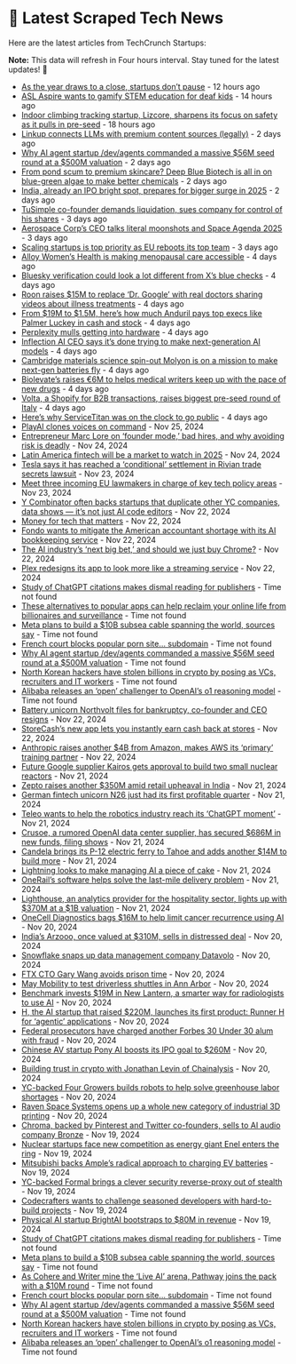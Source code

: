 
# 📰 Latest Scraped Tech News

Here are the latest articles from TechCrunch Startups:

**Note:** This data will refresh in Four hours interval. Stay tuned for the latest updates! 🔄
- [As the year draws to a close, startups don’t pause](https://techcrunch.com/2024/11/29/as-the-year-draws-to-a-close-startups-dont-pause/) - 12 hours ago
- [ASL Aspire wants to gamify STEM education for deaf kids](https://techcrunch.com/2024/11/29/asl-aspire-wants-to-gamify-stem-education-for-deaf-kids/) - 14 hours ago
- [Indoor climbing tracking startup, Lizcore, sharpens its focus on safety as it pulls in pre-seed](https://techcrunch.com/2024/11/29/indoor-climbing-tracking-startup-lizcore-sharpens-its-focus-on-safety-as-it-pulls-in-pre-seed/) - 18 hours ago
- [Linkup connects LLMs with premium content sources (legally)](https://techcrunch.com/2024/11/28/linkup-connects-llms-with-premium-content-sources-legally/) - 2 days ago
- [Why AI agent startup /dev/agents commanded a massive $56M seed round at a $500M valuation](https://techcrunch.com/2024/11/28/ai-agent-startup-dev-agents-has-raised-a-massive-56m-seed-round-at-a-500m-valuation/) - 2 days ago
- [From pond scum to premium skincare? Deep Blue Biotech is all in on blue-green algae to make better chemicals](https://techcrunch.com/2024/11/28/from-pond-scum-to-premium-skincare-deep-blue-biotech-is-all-in-on-blue-green-algae-to-make-better-chemicals/) - 2 days ago
- [India, already an IPO bright spot, prepares for bigger surge in 2025](https://techcrunch.com/2024/11/27/india-already-an-ipo-bright-spot-prepares-for-bigger-surge-in-2025/) - 2 days ago
- [TuSimple co-founder demands liquidation, sues company for control of his shares](https://techcrunch.com/2024/11/27/tusimple-co-founder-demands-liquidation-sues-company-for-control-of-his-shares/) - 3 days ago
- [Aerospace Corp’s CEO talks literal moonshots and Space Agenda 2025](https://techcrunch.com/podcast/aerospace-corps-ceo-talks-literal-moonshots-and-space-agenda-2025/) - 3 days ago
- [Scaling startups is top priority as EU reboots its top team](https://techcrunch.com/2024/11/27/scaling-startups-is-top-priority-as-eu-reboots-its-top-team/) - 3 days ago
- [Alloy Women’s Health is making menopausal care accessible](https://techcrunch.com/podcast/alloy-womens-health-is-making-menopausal-care-accessible/) - 4 days ago
- [Bluesky verification could look a lot different from X’s blue checks](https://techcrunch.com/2024/11/26/bluesky-verification-could-look-a-lot-different-from-xs-blue-checks/) - 4 days ago
- [Roon raises $15M to replace ‘Dr. Google’ with real doctors sharing videos about illness treatments](https://techcrunch.com/2024/11/26/roon-raises-15m-to-replace-dr-google-with-real-doctors-sharing-videos-about-illness-treatments/) - 4 days ago
- [From $19M to $1.5M, here’s how much Anduril pays top execs like Palmer Luckey in cash and stock](https://techcrunch.com/2024/11/26/anduril-salaries-palmer-luckey-other-execs-how-much-do-they-make/) - 4 days ago
- [Perplexity mulls getting into hardware](https://techcrunch.com/2024/11/26/perplexity-mulls-getting-into-hardware/) - 4 days ago
- [Inflection AI CEO says it’s done trying to make next-generation AI models](https://techcrunch.com/2024/11/26/inflection-ceo-says-its-done-competing-to-make-next-generation-ai-models/) - 4 days ago
- [Cambridge materials science spin-out Molyon is on a mission to make next-gen batteries fly](https://techcrunch.com/2024/11/26/cambridge-materials-science-spin-out-molyon-is-on-a-mission-to-make-next-gen-batteries-fly/) - 4 days ago
- [Biolevate’s raises €6M to helps medical writers keep up with the pace of new drugs](https://techcrunch.com/2024/11/25/biolevates-raises-e6m-to-helps-medical-writers-keep-up-with-the-pace-of-new-drugs/) - 4 days ago
- [Volta, a Shopify for B2B transactions, raises biggest pre-seed round of Italy](https://techcrunch.com/2024/11/25/volta-a-shopify-for-b2b-transactions-raises-biggest-pre-seed-round-of-italy/) - 4 days ago
- [Here’s why ServiceTitan was on the clock to go public](https://techcrunch.com/2024/11/25/heres-why-servicetitan-was-on-the-clock-to-go-public/) - 4 days ago
- [PlayAI clones voices on command](https://techcrunch.com/2024/11/25/playai-clones-voices-on-command/) - Nov 25, 2024
- [Entrepreneur Marc Lore on ‘founder mode,’ bad hires, and why avoiding risk is deadly](https://techcrunch.com/2024/11/24/entrepreneur-marc-lore-on-founder-mode-bad-hires-and-why-avoiding-risk-is-deadly/) - Nov 24, 2024
- [Latin America fintech will be a market to watch in 2025](https://techcrunch.com/2024/11/24/latin-america-fintech-will-be-a-market-to-watch-in-2025/) - Nov 24, 2024
- [Tesla says it has reached a ‘conditional’ settlement in Rivian trade secrets lawsuit](https://techcrunch.com/2024/11/23/tesla-says-it-has-reached-a-conditional-settlement-in-rivian-trade-secrets-lawsuit/) - Nov 23, 2024
- [Meet three incoming EU lawmakers in charge of key tech policy areas](https://techcrunch.com/2024/11/23/meet-three-incoming-eu-lawmakers-in-charge-of-key-tech-policy-areas/) - Nov 23, 2024
- [Y Combinator often backs startups that duplicate other YC companies, data shows — it’s not just AI code editors](https://techcrunch.com/2024/11/22/y-combinator-often-backs-startups-that-duplicate-other-yc-companies-data-shows-its-not-just-ai-code-editors/) - Nov 22, 2024
- [Money for tech that matters](https://techcrunch.com/2024/11/22/money-for-tech-that-matters/) - Nov 22, 2024
- [Fondo wants to mitigate the American accountant shortage with its AI bookkeeping service](https://techcrunch.com/2024/11/22/yc-backed-fondo-raises-funding-for-its-ai-powered-bookkeeping-and-taxes-platform/) - Nov 22, 2024
- [The AI industry’s ‘next big bet,’ and should we just buy Chrome?](https://techcrunch.com/podcast/the-ai-industrys-next-big-bet-and-should-we-just-buy-chrome/) - Nov 22, 2024
- [Plex redesigns its app to look more like a streaming service](https://techcrunch.com/2024/11/22/plex-redesigns-its-app-to-look-more-like-a-streaming-service/) - Nov 22, 2024
- [Study of ChatGPT citations makes dismal reading for publishers](https://techcrunch.com/2024/11/29/study-of-chatgpt-citations-makes-dismal-reading-for-publishers/) - Time not found
- [These alternatives to popular apps can help reclaim your online life from billionaires and surveillance](https://techcrunch.com/2024/11/29/these-alternatives-to-popular-apps-can-help-reclaim-your-online-life-from-billionaires-and-surveillance/) - Time not found
- [Meta plans to build a $10B subsea cable spanning the world, sources say](https://techcrunch.com/2024/11/29/meta-plans-to-build-a-10b-subsea-cable-spanning-the-world-sources-say/) - Time not found
- [French court blocks popular porn site… subdomain](https://techcrunch.com/2024/11/28/french-court-blocks-popular-porn-sites-subdomain/) - Time not found
- [Why AI agent startup /dev/agents commanded a massive $56M seed round at a $500M valuation](https://techcrunch.com/2024/11/28/ai-agent-startup-dev-agents-has-raised-a-massive-56m-seed-round-at-a-500m-valuation/) - Time not found
- [North Korean hackers have stolen billions in crypto by posing as VCs, recruiters and IT workers](https://techcrunch.com/2024/11/28/north-korean-hackers-have-stolen-billions-in-crypto-by-posing-as-vcs-recruiters-and-it-workers/) - Time not found
- [Alibaba releases an ‘open’ challenger to OpenAI’s o1 reasoning model](https://techcrunch.com/2024/11/27/alibaba-releases-an-open-challenger-to-openais-o1-reasoning-model/) - Time not found
- [Battery unicorn Northvolt files for bankruptcy, co-founder and CEO resigns](https://techcrunch.com/2024/11/22/battery-unicorn-northvolt-files-for-bankruptcy-co-founder-and-ceo-resigns/) - Nov 22, 2024
- [StoreCash’s new app lets you instantly earn cash back at stores](https://techcrunch.com/2024/11/22/storecashs-new-app-lets-you-instantly-earn-cash-back-at-stores/) - Nov 22, 2024
- [Anthropic raises another $4B from Amazon, makes AWS its ‘primary’ training partner](https://techcrunch.com/2024/11/22/anthropic-raises-an-additional-4b-from-amazon-makes-aws-its-primary-cloud-partner/) - Nov 22, 2024
- [Future Google supplier Kairos gets approval to build two small nuclear reactors](https://techcrunch.com/2024/11/21/future-google-supplier-kairos-gets-approval-to-build-two-small-nuclear-reactors/) - Nov 21, 2024
- [Zepto raises another $350M amid retail upheaval in India](https://techcrunch.com/2024/11/21/zepto-raises-another-350-million-amid-retail-upheaval-in-india/) - Nov 21, 2024
- [German fintech unicorn N26 just had its first profitable quarter](https://techcrunch.com/2024/11/21/german-fintech-unicorn-n26-just-had-its-first-profitable-quarter/) - Nov 21, 2024
- [Teleo wants to help the robotics industry reach its ‘ChatGPT moment’](https://techcrunch.com/2024/11/21/teleo-wants-to-help-the-robotics-industry-reach-its-chatgpt-moment/) - Nov 21, 2024
- [Crusoe, a rumored OpenAI data center supplier, has secured $686M in new funds, filing shows](https://techcrunch.com/2024/11/21/crusoe-a-rumored-openai-data-center-supplier-has-secured-686m-in-new-funds-filing-shows/) - Nov 21, 2024
- [Candela brings its P-12 electric ferry to Tahoe and adds another $14M to build more](https://techcrunch.com/2024/11/21/candela-brings-its-p-12-electric-ferry-to-tahoe-and-adds-another-14m-to-build-more/) - Nov 21, 2024
- [Lightning looks to make managing AI a piece of cake](https://techcrunch.com/2024/11/21/lightning-ai-looks-to-make-managing-ai-a-piece-of-cake/) - Nov 21, 2024
- [OneRail’s software helps solve the last-mile delivery problem](https://techcrunch.com/2024/11/21/onerails-software-helps-solve-the-last-mile-delivery-problem/) - Nov 21, 2024
- [Lighthouse, an analytics provider for the hospitality sector, lights up with $370M at a $1B valuation](https://techcrunch.com/2024/11/21/lighthouse-an-analytics-provider-for-the-hospitality-sector-lights-up-with-370m-at-a-1b-valuation/) - Nov 21, 2024
- [OneCell Diagnostics bags $16M to help limit cancer recurrence using AI](https://techcrunch.com/2024/11/20/onecell-diagnostics-bags-16m-to-help-limit-cancer-recurrence-using-ai/) - Nov 20, 2024
- [India’s Arzooo, once valued at $310M, sells in distressed deal](https://techcrunch.com/2024/11/20/arzooo-once-valued-at-310m-sells-in-distressed-deal/) - Nov 20, 2024
- [Snowflake snaps up data management company Datavolo](https://techcrunch.com/2024/11/20/snowflake-snaps-up-data-management-company-datavolo/) - Nov 20, 2024
- [FTX CTO Gary Wang avoids prison time](https://techcrunch.com/2024/11/20/ftx-cto-gary-wang-avoids-prison-time/) - Nov 20, 2024
- [May Mobility to test driverless shuttles in Ann Arbor](https://techcrunch.com/2024/11/20/may-mobility-to-test-driverless-shuttles-in-ann-arbor/) - Nov 20, 2024
- [Benchmark invests $19M in New Lantern, a smarter way for radiologists to use AI](https://techcrunch.com/2024/11/20/benchmark-invests-19m-in-new-lantern-a-smarter-way-for-radiologists-to-use-ai/) - Nov 20, 2024
- [H, the AI startup that raised $220M, launches its first product: Runner H for ‘agentic’ applications](https://techcrunch.com/2024/11/20/h-the-ai-startup-that-raised-220m-launches-its-first-product-runner-h-for-agentic-applications/) - Nov 20, 2024
- [Federal prosecutors have charged another Forbes 30 Under 30 alum with fraud](https://techcrunch.com/2024/11/20/federal-prosecutors-have-charged-another-forbes-30-under-30-alum-with-fraud/) - Nov 20, 2024
- [Chinese AV startup Pony AI boosts its IPO goal to $260M](https://techcrunch.com/2024/11/20/chinese-av-startup-pony-ai-boosts-its-ipo-goal-to-260m/) - Nov 20, 2024
- [Building trust in crypto with Jonathan Levin of Chainalysis](https://techcrunch.com/podcast/building-trust-in-crypto-with-jonathan-levin-of-chainalysis/) - Nov 20, 2024
- [YC-backed Four Growers builds robots to help solve greenhouse labor shortages](https://techcrunch.com/2024/11/20/yc-backed-four-growers-builds-robots-to-help-solve-greenhouse-labor-shortages/) - Nov 20, 2024
- [Raven Space Systems opens up a whole new category of industrial 3D printing](https://techcrunch.com/2024/11/20/raven-space-systems-opens-up-a-whole-new-category-of-industrial-3d-printing/) - Nov 20, 2024
- [Chroma, backed by Pinterest and Twitter co-founders, sells to AI audio company Bronze](https://techcrunch.com/2024/11/19/chroma-backed-by-pinterest-and-twitter-cofounders-sells-to-ai-audio-company-bronze/) - Nov 19, 2024
- [Nuclear startups face new competition as energy giant Enel enters the ring](https://techcrunch.com/2024/11/19/nuclear-startups-face-new-competition-as-energy-giant-enel-enters-the-ring/) - Nov 19, 2024
- [Mitsubishi backs Ample’s radical approach to charging EV batteries](https://techcrunch.com/2024/11/19/mitsubishi-backs-amples-radical-approach-to-charging-ev-batteries/) - Nov 19, 2024
- [YC-backed Formal brings a clever security reverse-proxy out of stealth](https://techcrunch.com/2024/11/19/formal-secures-access-to-databases-and-internal-applications-at-the-network-level/) - Nov 19, 2024
- [Codecrafters wants to challenge seasoned developers with hard-to-build projects](https://techcrunch.com/2024/11/19/codecrafters-wants-to-challenge-seasoned-developers-with-hard-to-build-projects/) - Nov 19, 2024
- [Physical AI startup BrightAI bootstraps to $80M in revenue](https://techcrunch.com/2024/11/19/physical-ai-startup-brightai-bootstraps-to-80m-in-revenue/) - Nov 19, 2024
- [Study of ChatGPT citations makes dismal reading for publishers](https://techcrunch.com/2024/11/29/study-of-chatgpt-citations-makes-dismal-reading-for-publishers/) - Time not found
- [Meta plans to build a $10B subsea cable spanning the world, sources say](https://techcrunch.com/2024/11/29/meta-plans-to-build-a-10b-subsea-cable-spanning-the-world-sources-say/) - Time not found
- [As Cohere and Writer mine the ‘Live AI’ arena, Pathway joins the pack with a $10M round](https://techcrunch.com/2024/11/29/as-cohere-and-writer-mine-the-live-ai-arena-pathway-joins-the-pack-with-a-10m-round/) - Time not found
- [French court blocks popular porn site… subdomain](https://techcrunch.com/2024/11/28/french-court-blocks-popular-porn-sites-subdomain/) - Time not found
- [Why AI agent startup /dev/agents commanded a massive $56M seed round at a $500M valuation](https://techcrunch.com/2024/11/28/ai-agent-startup-dev-agents-has-raised-a-massive-56m-seed-round-at-a-500m-valuation/) - Time not found
- [North Korean hackers have stolen billions in crypto by posing as VCs, recruiters and IT workers](https://techcrunch.com/2024/11/28/north-korean-hackers-have-stolen-billions-in-crypto-by-posing-as-vcs-recruiters-and-it-workers/) - Time not found
- [Alibaba releases an ‘open’ challenger to OpenAI’s o1 reasoning model](https://techcrunch.com/2024/11/27/alibaba-releases-an-open-challenger-to-openais-o1-reasoning-model/) - Time not found